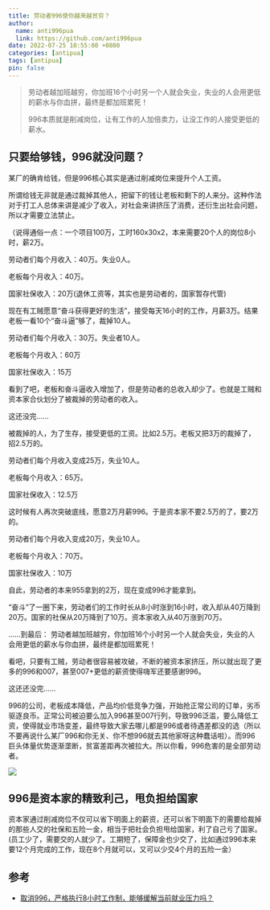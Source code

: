 ```yaml
---
title: 劳动者996使你越来越贫穷？
author:
  name: anti996pua
  link: https://github.com/anti996pua
date: 2022-07-25 10:55:00 +0800
categories: [antipua]
tags: [antipua]
pin: false
---
```


> 劳动者越加班越穷，你加班16个小时另一个人就会失业，失业的人会用更低的薪水与你血拼，最终是都加班累死！
>
> 996本质就是削减岗位，让有工作的人加倍卖力，让没工作的人接受更低的薪水。

## 只要给够钱，996就没问题？


某厂的确肯给钱，但是996核心其实是通过削减岗位来提升个人工资。

所谓给钱无非就是通过裁掉其他人，把留下的钱让老板和剩下的人来分。这种作法对于打工人总体来讲是减少了收入，对社会来讲挤压了消费，还衍生出社会问题，所以才需要立法禁止。

（说得通俗一点：一个项目100万，工时160x30x2，本来需要20个人的岗位8小时，薪2万。

劳动者们每个月收入：40万。失业0人。

老板每个月收入：40万。

国家社保收入：20万(退休工资等，其实也是劳动者的，国家暂存代管)

现在有工贼愿意“奋斗获得更好的生活”，接受每天16小时的工作，月薪3万。结果老板一看10个“奋斗逼”够了，裁掉10人。

劳动者们每个月收入：30万。失业者10人。

老板每个月收入：60万

国家社保收入：15万

看到了吧，老板和奋斗逼收入增加了，但是劳动者的总收入却少了。也就是工贼和资本家合伙划分了被裁掉的劳动者的收入。

这还没完……

被裁掉的人，为了生存，接受更低的工资。比如2.5万。老板又把3万的裁掉了，招2.5万的。

劳动者们每个月收入变成25万，失业10人。

老板每个月收入：65万。

国家社保收入：12.5万

这时候有人再次突破底线，愿意2万月薪996。于是资本家不要2.5万的了，要2万的。

劳动者们每个月收入变成20万，失业10人。

老板每个月收入：70万。

国家社保收入：10万

自此，劳动者的本来955拿到的2万，现在变成996才能拿到。

“奋斗”了一圈下来，劳动者们的工作时长从8小时涨到16小时，收入却从40万降到20万。国家的社保从20万降到了10万。资本家收入从40万涨到70万。

……到最后：
劳动者越加班越穷，你加班16个小时另一个人就会失业，失业的人会用更低的薪水与你血拼，最终是都加班累死！

看吧，只要有工贼，劳动者很容易被攻破，不断的被资本家挤压，所以就出现了更多的996和007，甚至007+更低的薪资使得嗨军还要感谢996。

这还还没完……

996的公司，老板成本降低，产品均价低竞争力强，开始抢正常公司的订单，劣币驱逐良币。正常公司被迫要么加入996甚至007行列，导致996泛滥，要么降低工资，使得就业市场变差，最终导致大家去哪儿都是996或者待遇差都没的选（所以不要再说什么某厂996和你无关、你不想996就去其他家呀这种蠢话啦）。而996巨头体量优势逐渐垄断，贫富差距再次被拉大。所以你看，996危害的是全部劳动者。

![](https://raw.githubusercontent.com/anti996pua/anti996pua.github.io/main/data/pic/2022/%E8%B5%84%E6%9C%AC%E5%AE%B6%E5%89%A5%E5%89%8A%E6%89%8B%E6%AE%B5.jpg)

## 996是资本家的精致利己，甩负担给国家

资本家通过削减岗位不仅可以省下明面上的薪资，还可以省下明面下的需要给裁掉的那些人交的社保和五险一金，相当于把社会负担甩给国家，利了自己亏了国家。(员工少了，需要交的人就少了。工期短了，保障金也少交了，比如通过996本来要12个月完成的工作，现在8个月就可以，又可以少交4个月的五险一金）


## 参考

- [取消996，严格执行8小时工作制，能够缓解当前就业压力吗？](https://www.zhihu.com/question/530631189/answer/2512801919)